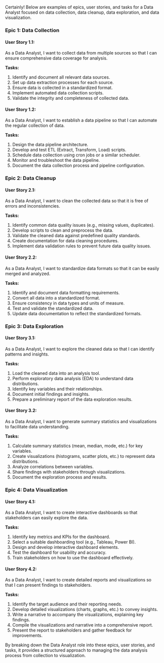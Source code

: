 Certainly! Below are examples of epics, user stories, and tasks for a Data Analyst focused on data collection, data cleanup, data exploration, and data visualization.

### Epic 1: Data Collection

#### User Story 1.1:

As a Data Analyst, I want to collect data from multiple sources so that I can ensure comprehensive data coverage for analysis.

**Tasks:**

1. Identify and document all relevant data sources.
2. Set up data extraction processes for each source.
3. Ensure data is collected in a standardized format.
4. Implement automated data collection scripts.
5. Validate the integrity and completeness of collected data.

#### User Story 1.2:

As a Data Analyst, I want to establish a data pipeline so that I can automate the regular collection of data.

**Tasks:**

1. Design the data pipeline architecture.
2. Develop and test ETL (Extract, Transform, Load) scripts.
3. Schedule data collection using cron jobs or a similar scheduler.
4. Monitor and troubleshoot the data pipeline.
5. Document the data collection process and pipeline configuration.

### Epic 2: Data Cleanup

#### User Story 2.1:

As a Data Analyst, I want to clean the collected data so that it is free of errors and inconsistencies.

**Tasks:**

1. Identify common data quality issues (e.g., missing values, duplicates).
2. Develop scripts to clean and preprocess the data.
3. Validate the cleaned data against predefined quality standards.
4. Create documentation for data cleaning procedures.
5. Implement data validation rules to prevent future data quality issues.

#### User Story 2.2:

As a Data Analyst, I want to standardize data formats so that it can be easily merged and analyzed.

**Tasks:**

1. Identify and document data formatting requirements.
2. Convert all data into a standardized format.
3. Ensure consistency in data types and units of measure.
4. Test and validate the standardized data.
5. Update data documentation to reflect the standardized formats.

### Epic 3: Data Exploration

#### User Story 3.1:

As a Data Analyst, I want to explore the cleaned data so that I can identify patterns and insights.

**Tasks:**

1. Load the cleaned data into an analysis tool.
2. Perform exploratory data analysis (EDA) to understand data distributions.
3. Identify key variables and their relationships.
4. Document initial findings and insights.
5. Prepare a preliminary report of the data exploration results.

#### User Story 3.2:

As a Data Analyst, I want to generate summary statistics and visualizations to facilitate data understanding.

**Tasks:**

1. Calculate summary statistics (mean, median, mode, etc.) for key variables.
2. Create visualizations (histograms, scatter plots, etc.) to represent data distributions.
3. Analyze correlations between variables.
4. Share findings with stakeholders through visualizations.
5. Document the exploration process and results.

### Epic 4: Data Visualization

#### User Story 4.1:

As a Data Analyst, I want to create interactive dashboards so that stakeholders can easily explore the data.

**Tasks:**

1. Identify key metrics and KPIs for the dashboard.
2. Select a suitable dashboarding tool (e.g., Tableau, Power BI).
3. Design and develop interactive dashboard elements.
4. Test the dashboard for usability and accuracy.
5. Train stakeholders on how to use the dashboard effectively.

#### User Story 4.2:

As a Data Analyst, I want to create detailed reports and visualizations so that I can present findings to stakeholders.

**Tasks:**

1. Identify the target audience and their reporting needs.
2. Develop detailed visualizations (charts, graphs, etc.) to convey insights.
3. Write a narrative to accompany the visualizations, explaining key findings.
4. Compile the visualizations and narrative into a comprehensive report.
5. Present the report to stakeholders and gather feedback for improvements.

By breaking down the Data Analyst role into these epics, user stories, and tasks, it provides a structured approach to managing the data analysis process from collection to visualization.
